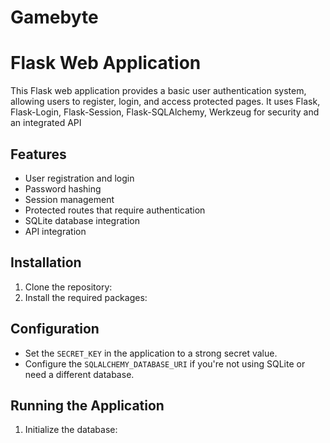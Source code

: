 # Gamebyte

# Flask Web Application

This Flask web application provides a basic user authentication system, allowing users to register, login, and access protected pages. It uses Flask, Flask-Login, Flask-Session, Flask-SQLAlchemy, Werkzeug for security and an integrated API

## Features

- User registration and login
- Password hashing
- Session management
- Protected routes that require authentication
- SQLite database integration
- API integration

## Installation

1. Clone the repository:
2.  Install the required packages:
   
   ## Configuration

- Set the `SECRET_KEY` in the application to a strong secret value.
- Configure the `SQLALCHEMY_DATABASE_URI` if you're not using SQLite or need a different database.

## Running the Application

1. Initialize the database:
